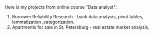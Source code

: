 Here is my projects from online course "Data analyst":
1) Borrower Reliability Research - bank data analysis, pivot tables, lemmatization ,categorization.
2) Apartments for sale in St. Petersburg - real estate market analysis, 

